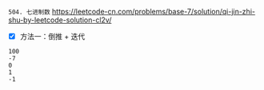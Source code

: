 
`504. 七进制数` https://leetcode-cn.com/problems/base-7/solution/qi-jin-zhi-shu-by-leetcode-solution-cl2v/
- [x] 方法一：倒推 + 迭代

```
100
-7
0
1
-1
```
